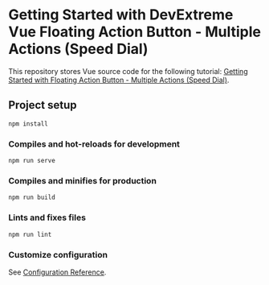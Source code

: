 # Getting Started with DevExtreme Vue Floating Action Button - Multiple Actions (Speed Dial)

This repository stores Vue source code for the following tutorial: [Getting Started with Floating Action Button - Multiple Actions (Speed Dial)](https://js.devexpress.com/Documentation/Guide/UI_Components/Floating_Action_Button/Getting_Started_with_Floating_Action_Button/#Multiple_Actions_Speed_Dial).


## Project setup
```
npm install
```

### Compiles and hot-reloads for development
```
npm run serve
```

### Compiles and minifies for production
```
npm run build
```

### Lints and fixes files
```
npm run lint
```

### Customize configuration
See [Configuration Reference](https://cli.vuejs.org/config/).
